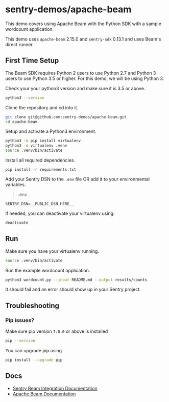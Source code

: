 # sentry-demos/apache-beam

This demo covers using Apache Beam with the Python SDK with a sample wordcount application.

This demo uses `apache-beam` 2.15.0 and `sentry-sdk` 0.13.1 and uses Beam's direct runner.

## First Time Setup

The Beam SDK requires Python 2 users to use Python 2.7 and Python 3 users to use Python 3.5 or higher. For this demo, we will be using Python 3.

Check your your python3 version and make sure it is 3.5 or above.

```bash
python3 --version
```

Clone the repository and cd into it.

```bash
git clone git@github.com:sentry-demos/apache-beam.git
cd apache-beam
```

Setup and activate a Python3 environment.

```bash
python3 -m pip install virtualenv
python3 -m virtualenv .venv
source .venv/bin/activate
```

Install all required dependencies.

```
pip install -r requirements.txt
```

Add your Sentry DSN to the `.env` file OR add it to your environmental variables.

> .env
```
SENTRY_DSN=__PUBLIC_DSN_HERE__
```

If needed, you can deactivate your virtualenv using:

```bash
deactivate
```

## Run

Make sure you have your virtualenv running.

```bash
source .venv/bin/activate
```

Run the example wordcount application.

```bash
python3 wordcount.py --input README.md --output results/counts
```

It should fail and an error should show up in your Sentry project.

## Troubleshooting

### Pip issues?

Make sure pip version `7.0.0` or above is installed

```bash
pip --version
```

You can upgrade pip using

```bash
pip install --upgrade pip
```

## Docs

- [Sentry Beam Integration Documentation](https://docs.sentry.io/platforms/python/beam/)
- [Apache Beam Documentation](https://beam.apache.org/documentation/)
